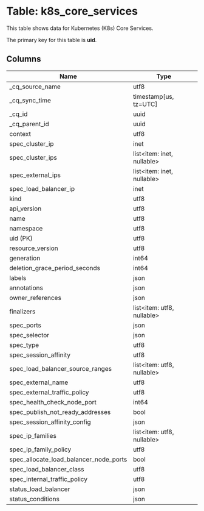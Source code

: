 # Table: k8s_core_services

This table shows data for Kubernetes (K8s) Core Services.

The primary key for this table is **uid**.

## Columns

| Name          | Type          |
| ------------- | ------------- |
|_cq_source_name|utf8|
|_cq_sync_time|timestamp[us, tz=UTC]|
|_cq_id|uuid|
|_cq_parent_id|uuid|
|context|utf8|
|spec_cluster_ip|inet|
|spec_cluster_ips|list<item: inet, nullable>|
|spec_external_ips|list<item: inet, nullable>|
|spec_load_balancer_ip|inet|
|kind|utf8|
|api_version|utf8|
|name|utf8|
|namespace|utf8|
|uid (PK)|utf8|
|resource_version|utf8|
|generation|int64|
|deletion_grace_period_seconds|int64|
|labels|json|
|annotations|json|
|owner_references|json|
|finalizers|list<item: utf8, nullable>|
|spec_ports|json|
|spec_selector|json|
|spec_type|utf8|
|spec_session_affinity|utf8|
|spec_load_balancer_source_ranges|list<item: utf8, nullable>|
|spec_external_name|utf8|
|spec_external_traffic_policy|utf8|
|spec_health_check_node_port|int64|
|spec_publish_not_ready_addresses|bool|
|spec_session_affinity_config|json|
|spec_ip_families|list<item: utf8, nullable>|
|spec_ip_family_policy|utf8|
|spec_allocate_load_balancer_node_ports|bool|
|spec_load_balancer_class|utf8|
|spec_internal_traffic_policy|utf8|
|status_load_balancer|json|
|status_conditions|json|